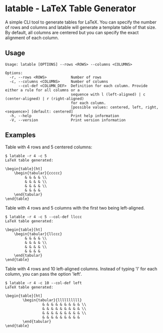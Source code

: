 # latable - LaTeX Table Generator

A simple CLI tool to generate tables for LaTeX. You can specify the number of rows
and columns and latable will generate a template table of that size. By default,
all columns are centered but you can specify the exact alignment of each column.

## Usage
```
Usage: latable [OPTIONS] --rows <ROWS> --columns <COLUMNS>

Options:
  -r, --rows <ROWS>           Number of rows
  -c, --columns <COLUMNS>     Number of columns
      --col-def <COLUMN_DEF>  Definition for each column. Provide either a rule for all columns or a
                              sequence with l (left-aligned) | c (center-aligned) | r (right-aligned)
                              for each column.
                              [possible values: centered, left, right, <sequence>] [default: centered]
  -h, --help                  Print help information
  -V, --version               Print version information
```

## Examples

Table with 4 rows and 5 centered columns:

```
$ latable -r 4 -c 5
LaTeX table generated:

\begin{table}[ht]
    \begin{tabular}{ccccc}
         & & & & \\
         & & & & \\
         & & & & \\
         & & & & 
    \end{tabular}
\end{table}
```

Table with 4 rows and 5 columns with the first two being left-aligned.

```
$ latable -r 4 -c 5 --col-def llccc
LaTeX table generated:

\begin{table}[ht]
    \begin{tabular}{llccc}
         & & & & \\
         & & & & \\
         & & & & \\
         & & & & 
    \end{tabular}
\end{table}

```

Table with 4 rows and 10 left-aligned columns. Instead of typing 'l'
for each column, you can pass the option 'left'.

```
$ latable -r 4 -c 10 --col-def left
LaTeX table generated:

\begin{table}[ht]
        \begin{tabular}{llllllllll}
                 & & & & & & & & & \\
                 & & & & & & & & & \\
                 & & & & & & & & & \\
                 & & & & & & & & & 
        \end{tabular}
\end{table}
```
